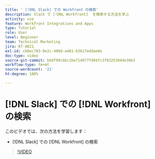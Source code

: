 ```yaml
---
title: ' [!DNL Slack] での Workfront の検索'
description: Slack で [!DNL Workfront]  を検索する方法を学ぶ
activity: use
feature: Workfront Integrations and Apps
type: Tutorial
role: User
level: Beginner
team: Technical Marketing
jira: KT-8821
exl-id: cb0ec783-0e2c-498d-a481-63617eddae8e
doc-type: video
source-git-commit: bbdf99c6bc1be714077fd94fc3f8325394de36b3
workflow-type: tm+mt
source-wordcount: '21'
ht-degree: 100%

---
```


# [!DNL Slack] での [!DNL Workfront] の検索

このビデオでは、次の方法を学習します：

* [!DNL Slack] での [!DNL Workfront] の検索

>[!VIDEO](https://video.tv.adobe.com/v/335121/?quality=12&learn=on&enablevpops=1)
